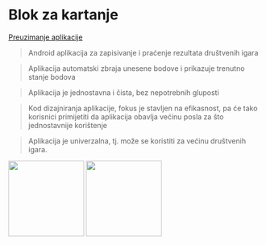 # Blok za kartanje

[Preuzimanje aplikacije](https://github.com/ddrzaic/GameScoreboard/raw/master/app/release/app-release.apk)

>Android aplikacija za zapisivanje i praćenje rezultata društvenih igara

>Aplikacija automatski zbraja unesene bodove i prikazuje trenutno stanje bodova

>Aplikacija je jednostavna i čista, bez nepotrebnih gluposti

>Kod dizajniranja aplikacije, fokus je stavljen na efikasnost, pa će tako korisnici primijetiti da aplikacija obavlja većinu posla za što jednostavnije korištenje

>Aplikacija je univerzalna, tj. može se koristiti za većinu društvenih igara.

<img src="https://github.com/ddrzaic/GameScoreboard/blob/master/Screenshot_1582039107.png?raw=true" width="150">


<img src="https://github.com/ddrzaic/GameScoreboard/blob/master/Screenshot_1582039342.png?raw=true" width="150">


